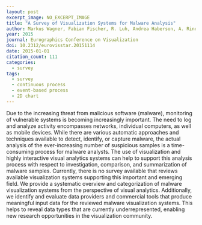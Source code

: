 ```yaml
---
layout: post
excerpt_image: NO_EXCERPT_IMAGE
title: "A Survey of Visualization Systems for Malware Analysis"
author: Markus Wagner, Fabian Fischer, R. Luh, Andrea Haberson, A. Rind, D. Keim & W. Aigner
year: 2015
journal: Eurographics Conference on Visualization
doi: 10.2312/eurovisstar.20151114
date: 2015-01-01
citation_count: 111
categories:
  - survey
tags:
  - survey
  - continuous process
  - event-based process
  - 2D chart
---
```

Due to the increasing threat from malicious software (malware), monitoring of vulnerable systems is becoming increasingly important. The need to log and analyze activity encompasses networks, individual computers, as well as mobile devices. While there are various automatic approaches and techniques available to detect, identify, or capture malware, the actual analysis of the ever-increasing number of suspicious samples is a time-consuming process for malware analysts. The use of visualization and highly interactive visual analytics systems can help to support this analysis process with respect to investigation, comparison, and summarization of malware samples. Currently, there is no survey available that reviews available visualization systems supporting this important and emerging field. We provide a systematic overview and categorization of malware visualization systems from the perspective of visual analytics. Additionally, we identify and evaluate data providers and commercial tools that produce meaningful input data for the reviewed malware visualization systems. This helps to reveal data types that are currently underrepresented, enabling new research opportunities in the visualization community.

